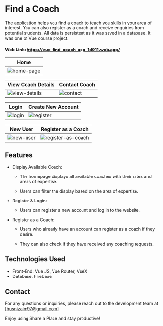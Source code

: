 # Find a Coach  
  
The application helps you find a coach to teach you skills in your area of interest. You can also register as a coach and receive enquiries from potential students. All data is persistent as it was saved in a database. It was one of Vue course project.

#### Web Link: https://vue-find-coach-app-1d911.web.app/

|  Home                             |  
|-----------------------------------------|
| ![home-page](https://github.com/zaimabdullah/Find-a-Coach/assets/36534973/8ebad051-d13e-4a9e-9105-843ccbbf9e78) |

|  View Coach Details                              |  Contact Coach                           |
|-----------------------------------------|-----------------------------------------|
| ![view-details](https://github.com/zaimabdullah/Find-a-Coach/assets/36534973/c5bc6c0a-4c11-47e2-84fe-c5a94e699a9d) | ![contact](https://github.com/zaimabdullah/Find-a-Coach/assets/36534973/df5587ff-3f22-4df0-9b25-dcb67461c124) |

|  Login                              |  Create New Account                            |
|-----------------------------------------|-----------------------------------------|
| ![login](https://github.com/zaimabdullah/Find-a-Coach/assets/36534973/bc80b44a-ceca-4868-bc4a-fe5ec67cd46e) | ![register](https://github.com/zaimabdullah/Find-a-Coach/assets/36534973/60e9a386-5f10-4905-a47e-6f9e5505655e) |

|  New User                              |  Register as a Coach                            |
|-----------------------------------------|-----------------------------------------|
| ![new-user](https://github.com/zaimabdullah/Find-a-Coach/assets/36534973/faf11077-85f6-4a23-b10c-cb09c5bf434f) | ![register-as-coach](https://github.com/zaimabdullah/Find-a-Coach/assets/36534973/4180cff3-5278-49ce-a04f-b9429d8e5cae) |

## Features

- Display Available Coach:

  - The homepage displays all available coaches with their rates and areas of expertise.

  - Users can filter the display based on the area of expertise.

- Register & Login:

  - Users can register a new account and log in to the website.

- Register as a Coach:

  - Users who already have an account can register as a coach if they desire.

  - They can also check if they have received any coaching requests.

## Technologies Used

- Front-End: Vue JS, Vue Router, VueX
- Database: Firebase     

## Contact

For any questions or inquiries, please reach out to the development team at [husnizaim97@gmail.com]

Enjoy using Share a Place and stay productive!
